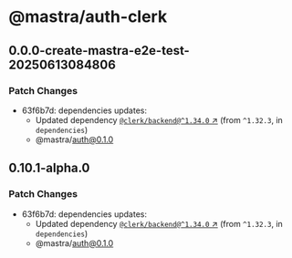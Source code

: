 # @mastra/auth-clerk

## 0.0.0-create-mastra-e2e-test-20250613084806

### Patch Changes

- 63f6b7d: dependencies updates:
  - Updated dependency [`@clerk/backend@^1.34.0` ↗︎](https://www.npmjs.com/package/@clerk/backend/v/1.34.0) (from `^1.32.3`, in `dependencies`)
  - @mastra/auth@0.1.0

## 0.10.1-alpha.0

### Patch Changes

- 63f6b7d: dependencies updates:
  - Updated dependency [`@clerk/backend@^1.34.0` ↗︎](https://www.npmjs.com/package/@clerk/backend/v/1.34.0) (from `^1.32.3`, in `dependencies`)
  - @mastra/auth@0.1.0
